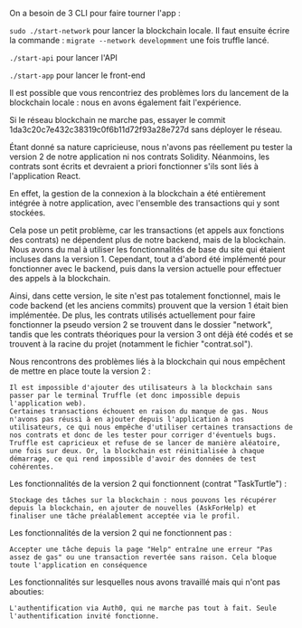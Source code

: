 On a besoin de 3 CLI pour faire tourner l'app :

`sudo ./start-network` pour lancer la blockchain locale. 
Il faut ensuite écrire la commande :  `migrate --network developmment` une fois truffle lancé.

`./start-api` pour lancer l'API

`./start-app` pour lancer le front-end


Il est possible que vous rencontriez des problèmes lors du lancement de la blockchain locale : nous en avons également fait l'expérience.

Si le réseau blockchain ne marche pas, essayer le commit 1da3c20c7e432c38319c0f6b11d72f93a28e727d sans déployer le réseau.

Étant donné sa nature capricieuse, nous n'avons pas réellement pu tester la version 2 de notre application ni nos contrats Solidity. Néanmoins, les contrats sont écrits et devraient a priori fonctionner s'ils sont liés à l'application React.

En effet, la gestion de la connexion à la blockchain a été entièrement intégrée à notre application, avec l'ensemble des transactions qui y sont stockées.

Cela pose un petit problème, car les transactions (et appels aux fonctions des contrats) ne dépendent plus de notre backend, mais de la blockchain. Nous avons du mal à utiliser les fonctionnalités de base du site qui étaient incluses dans la version 1. Cependant, tout a d'abord été implémenté pour fonctionner avec le backend, puis dans la version actuelle pour effectuer des appels à la blockchain.

Ainsi, dans cette version, le site n'est pas totalement fonctionnel, mais le code backend (et les anciens commits) prouvent que la version 1 était bien implémentée. De plus, les contrats utilisés actuellement pour faire fonctionner la pseudo version 2 se trouvent dans le dossier "network", tandis que les contrats théoriques pour la version 3 ont déjà été codés et se trouvent à la racine du projet (notamment le fichier "contrat.sol").

Nous rencontrons des problèmes liés à la blockchain qui nous empêchent de mettre en place toute la version 2 :

    Il est impossible d'ajouter des utilisateurs à la blockchain sans passer par le terminal Truffle (et donc impossible depuis l'application web).
    Certaines transactions échouent en raison du manque de gas. Nous n'avons pas réussi à en ajouter depuis l'application à nos utilisateurs, ce qui nous empêche d'utiliser certaines transactions de nos contrats et donc de les tester pour corriger d'éventuels bugs.
    Truffle est capricieux et refuse de se lancer de manière aléatoire, une fois sur deux. Or, la blockchain est réinitialisée à chaque démarrage, ce qui rend impossible d'avoir des données de test cohérentes.

Les fonctionnalités de la version 2 qui fonctionnent (contrat "TaskTurtle") :

    Stockage des tâches sur la blockchain : nous pouvons les récupérer depuis la blockchain, en ajouter de nouvelles (AskForHelp) et finaliser une tâche préalablement acceptée via le profil.

Les fonctionnalités de la version 2 qui ne fonctionnent pas :

    Accepter une tâche depuis la page "Help" entraîne une erreur "Pas assez de gas" ou une transaction revertée sans raison. Cela bloque toute l'application en conséquence

Les fonctionnalités sur lesquelles nous avons travaillé mais qui n'ont pas abouties:

    L'authentification via Auth0, qui ne marche pas tout à fait. Seule l'authentification invité fonctionne.